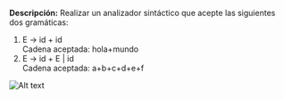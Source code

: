 <b>Descripción:</b>
Realizar un analizador sintáctico que acepte las siguientes dos gramáticas:<br>
1) E -> id + id   <br>
    Cadena aceptada: hola+mundo <br>
2) E -> id + E | id <br>
    Cadena aceptada: a+b+c+d+e+f <br>

![Alt text](https://github.com/pescamill/Traductores_de_Lenguaje_II/blob/master/Pr%C3%A1cticas/Tarea_3/captura_33.png)
